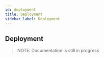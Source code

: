 ```yaml
---
id: deployment
title: Deployment
sidebar_label: Deployment
---
```


## Deployment

> NOTE: Documentation is still in progress

